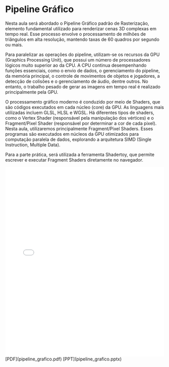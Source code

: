 # Pipeline Gráfico

Nesta aula será abordado o Pipeline Gráfico padrão de Rasterização, elemento fundamental utilizado para renderizar cenas 3D complexas em tempo real. Esse processo envolve o processamento de milhões de triângulos em alta resolução, mantendo taxas de 60 quadros por segundo ou mais.

Para paralelizar as operações do pipeline, utilizam-se os recursos da GPU (Graphics Processing Unit), que possui um número de processadores lógicos muito superior ao da CPU. A CPU continua desempenhando funções essenciais, como o envio de dados, o gerenciamento do pipeline, da memória principal, o controle de movimentos de objetos e jogadores, a detecção de colisões e o gerenciamento de áudio, dentre outros. No entanto, o trabalho pesado de gerar as imagens em tempo real é realizado principalmente pela GPU.

O processamento gráfico moderno é conduzido por meio de Shaders, que são códigos executados em cada núcleo (core) da GPU. As linguagens mais utilizadas incluem GLSL, HLSL e WGSL. Há diferentes tipos de shaders, como o Vertex Shader (responsável pela manipulação dos vértices) e o Fragment/Pixel Shader (responsável por determinar a cor de cada pixel). Nesta aula, utilizaremos principalmente Fragment/Pixel Shaders. Esses programas são executados em núcleos da GPU otimizados para computação paralela de dados, explorando a arquitetura SIMD (Single Instruction, Multiple Data).

Para a parte prática, será utilizada a ferramenta Shadertoy, que permite escrever e executar Fragment Shaders diretamente no navegador.

<embed height="600" src="pipeline_grafico.pdf" type="application/pdf" width="100%">
[PDF](pipeline_grafico.pdf)
[PPT](pipeline_grafico.pptx)
